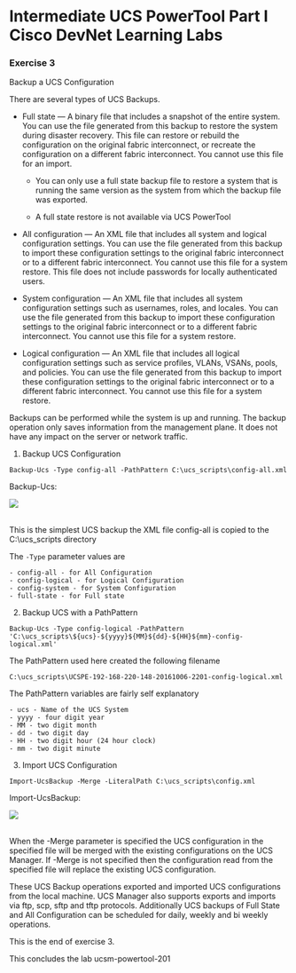 # Intermediate UCS PowerTool Part I Cisco DevNet Learning Labs

### Exercise 3
Backup a UCS Configuration

There are several types of UCS Backups.

  - Full state — A binary file that includes a snapshot of the entire system. You can use the file generated from this backup to restore the system during disaster recovery. This file can restore or rebuild the configuration on the original fabric interconnect, or recreate the configuration on a different fabric interconnect. You cannot use this file for an import.

    - You can only use a full state backup file to restore a system that is running the same version as the system from which the backup file was exported.

    - A full state restore is not available via UCS PowerTool


  - All configuration — An XML file that includes all system and logical configuration settings. You can use the file generated from this backup to import these configuration settings to the original fabric interconnect or to a different fabric interconnect. You cannot use this file for a system restore. This file does not include passwords for locally authenticated users.

  - System configuration — An XML file that includes all system configuration settings such as usernames, roles, and locales. You can use the file generated from this backup to import these configuration settings to the original fabric interconnect or to a different fabric interconnect. You cannot use this file for a system restore.

  - Logical configuration — An XML file that includes all logical configuration settings such as service profiles, VLANs, VSANs, pools, and policies. You can use the file generated from this backup to import these configuration settings to the original fabric interconnect or to a different fabric interconnect. You cannot use this file for a system restore.

  Backups can be performed while the system is up and running. The backup operation only saves information from the management plane. It does not have any impact on the server or network traffic.


  1. Backup UCS Configuration

  `Backup-Ucs -Type config-all -PathPattern C:\ucs_scripts\config-all.xml`

  Backup-Ucs:

  ![](/posts/files/ucsm-powertool-201/assets/images/ucsm-powertool-201-13.jpg)<br/><br/>

  This is the simplest UCS backup the XML file config-all is copied to the C:\ucs_scripts directory

  The `-Type` parameter values are

    - config-all - for All Configuration
    - config-logical - for Logical Configuration
    - config-system - for System Configuration
    - full-state - for Full state

  2. Backup UCS with a PathPattern

  `Backup-Ucs -Type config-logical -PathPattern 'C:\ucs_scripts\${ucs}-${yyyy}${MM}${dd}-${HH}${mm}-config-logical.xml'`

  The PathPattern used here created the following filename

  `C:\ucs_scripts\UCSPE-192-168-220-148-20161006-2201-config-logical.xml`

  The PathPattern variables are fairly self explanatory

    - ucs - Name of the UCS System
    - yyyy - four digit year
    - MM - two digit month
    - dd - two digit day
    - HH - two digit hour (24 hour clock)
    - mm - two digit minute

  3. Import UCS Configuration

  `Import-UcsBackup -Merge -LiteralPath C:\ucs_scripts\config.xml`

  Import-UcsBackup:

  ![](/posts/files/ucsm-powertool-201/assets/images/ucsm-powertool-201-13.jpg)<br/><br/>

  When the -Merge parameter is specified the UCS configuration in the specified file will be merged with the existing configurations on the UCS Manager. If -Merge is not specified then the configuration read from the specified file will replace the existing UCS configuration.

  These UCS Backup operations exported and imported UCS configurations from the local machine.  UCS Manager also supports exports and imports via ftp, scp, sftp and tftp protocols.  Additionally UCS backups of Full State and All Configuration can be scheduled for daily, weekly and bi weekly operations.

This is the end of exercise 3.

This concludes the lab ucsm-powertool-201
